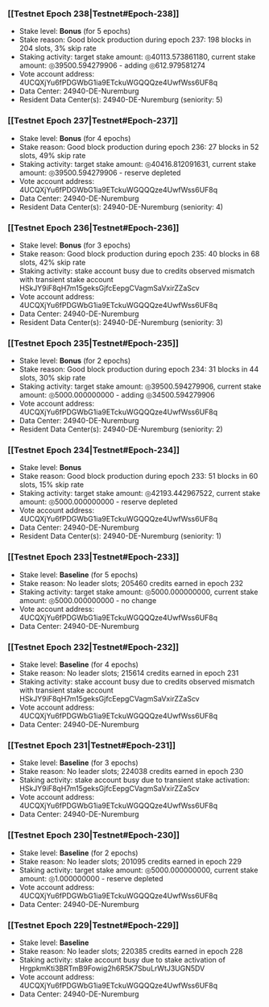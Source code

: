 ### [[Testnet Epoch 238|Testnet#Epoch-238]]
* Stake level: **Bonus** (for 5 epochs)
* Stake reason: Good block production during epoch 237: 198 blocks in 204 slots, 3% skip rate
* Staking activity: target stake amount: ◎40113.573861180, current stake amount: ◎39500.594279906 - adding ◎612.979581274
* Vote account address: 4UCQXjYu6fPDGWbG1ia9ETckuWGQQQze4UwfWss6UF8q
* Data Center: 24940-DE-Nuremburg
* Resident Data Center(s): 24940-DE-Nuremburg (seniority: 5)
### [[Testnet Epoch 237|Testnet#Epoch-237]]
* Stake level: **Bonus** (for 4 epochs)
* Stake reason: Good block production during epoch 236: 27 blocks in 52 slots, 49% skip rate
* Staking activity: target stake amount: ◎40416.812091631, current stake amount: ◎39500.594279906 - reserve depleted
* Vote account address: 4UCQXjYu6fPDGWbG1ia9ETckuWGQQQze4UwfWss6UF8q
* Data Center: 24940-DE-Nuremburg
* Resident Data Center(s): 24940-DE-Nuremburg (seniority: 4)
### [[Testnet Epoch 236|Testnet#Epoch-236]]
* Stake level: **Bonus** (for 3 epochs)
* Stake reason: Good block production during epoch 235: 40 blocks in 68 slots, 42% skip rate
* Staking activity: stake account busy due to credits observed mismatch with transient stake account HSkJY9iF8qH7m15geksGjfcEepgCVagmSaVxirZZaScv
* Vote account address: 4UCQXjYu6fPDGWbG1ia9ETckuWGQQQze4UwfWss6UF8q
* Data Center: 24940-DE-Nuremburg
* Resident Data Center(s): 24940-DE-Nuremburg (seniority: 3)
### [[Testnet Epoch 235|Testnet#Epoch-235]]
* Stake level: **Bonus** (for 2 epochs)
* Stake reason: Good block production during epoch 234: 31 blocks in 44 slots, 30% skip rate
* Staking activity: target stake amount: ◎39500.594279906, current stake amount: ◎5000.000000000 - adding ◎34500.594279906
* Vote account address: 4UCQXjYu6fPDGWbG1ia9ETckuWGQQQze4UwfWss6UF8q
* Data Center: 24940-DE-Nuremburg
* Resident Data Center(s): 24940-DE-Nuremburg (seniority: 2)
### [[Testnet Epoch 234|Testnet#Epoch-234]]
* Stake level: **Bonus**
* Stake reason: Good block production during epoch 233: 51 blocks in 60 slots, 15% skip rate
* Staking activity: target stake amount: ◎42193.442967522, current stake amount: ◎5000.000000000 - reserve depleted
* Vote account address: 4UCQXjYu6fPDGWbG1ia9ETckuWGQQQze4UwfWss6UF8q
* Data Center: 24940-DE-Nuremburg
* Resident Data Center(s): 24940-DE-Nuremburg (seniority: 1)
### [[Testnet Epoch 233|Testnet#Epoch-233]]
* Stake level: **Baseline** (for 5 epochs)
* Stake reason: No leader slots; 205460 credits earned in epoch 232
* Staking activity: target stake amount: ◎5000.000000000, current stake amount: ◎5000.000000000 - no change
* Vote account address: 4UCQXjYu6fPDGWbG1ia9ETckuWGQQQze4UwfWss6UF8q
* Data Center: 24940-DE-Nuremburg
### [[Testnet Epoch 232|Testnet#Epoch-232]]
* Stake level: **Baseline** (for 4 epochs)
* Stake reason: No leader slots; 215614 credits earned in epoch 231
* Staking activity: stake account busy due to credits observed mismatch with transient stake account HSkJY9iF8qH7m15geksGjfcEepgCVagmSaVxirZZaScv
* Vote account address: 4UCQXjYu6fPDGWbG1ia9ETckuWGQQQze4UwfWss6UF8q
* Data Center: 24940-DE-Nuremburg
### [[Testnet Epoch 231|Testnet#Epoch-231]]
* Stake level: **Baseline** (for 3 epochs)
* Stake reason: No leader slots; 224038 credits earned in epoch 230
* Staking activity: stake account busy due to transient stake activation: HSkJY9iF8qH7m15geksGjfcEepgCVagmSaVxirZZaScv
* Vote account address: 4UCQXjYu6fPDGWbG1ia9ETckuWGQQQze4UwfWss6UF8q
* Data Center: 24940-DE-Nuremburg
### [[Testnet Epoch 230|Testnet#Epoch-230]]
* Stake level: **Baseline** (for 2 epochs)
* Stake reason: No leader slots; 201095 credits earned in epoch 229
* Staking activity: target stake amount: ◎5000.000000000, current stake amount: ◎1.000000000 - reserve depleted
* Vote account address: 4UCQXjYu6fPDGWbG1ia9ETckuWGQQQze4UwfWss6UF8q
* Data Center: 24940-DE-Nuremburg
### [[Testnet Epoch 229|Testnet#Epoch-229]]
* Stake level: **Baseline**
* Stake reason: No leader slots; 220385 credits earned in epoch 228
* Staking activity: stake account busy due to stake activation of HrgpkmKti3BRTmB9Fowig2h6R5K7SbuLrWtJ3UGN5DV
* Vote account address: 4UCQXjYu6fPDGWbG1ia9ETckuWGQQQze4UwfWss6UF8q
* Data Center: 24940-DE-Nuremburg